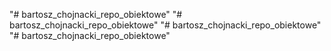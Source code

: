 "# bartosz_chojnacki_repo_obiektowe" 
"# bartosz_chojnacki_repo_obiektowe" 
"# bartosz_chojnacki_repo_obiektowe" 
"# bartosz_chojnacki_repo_obiektowe" 
